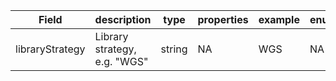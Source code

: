 |Field | description | type | properties | example | enum|
| ---| ---| ---| ---| ---| --- |
| libraryStrategy | Library strategy, e.g. "WGS" | string | NA | WGS | NA|
